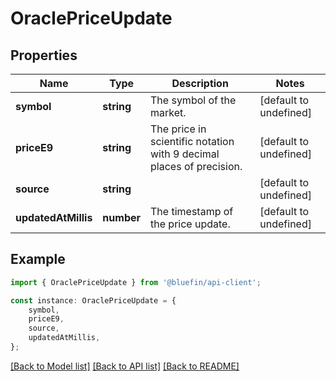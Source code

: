 # OraclePriceUpdate


## Properties

Name | Type | Description | Notes
------------ | ------------- | ------------- | -------------
**symbol** | **string** | The symbol of the market. | [default to undefined]
**priceE9** | **string** | The price in scientific notation with 9 decimal places of precision. | [default to undefined]
**source** | **string** |  | [default to undefined]
**updatedAtMillis** | **number** | The timestamp of the price update. | [default to undefined]

## Example

```typescript
import { OraclePriceUpdate } from '@bluefin/api-client';

const instance: OraclePriceUpdate = {
    symbol,
    priceE9,
    source,
    updatedAtMillis,
};
```

[[Back to Model list]](../README.md#documentation-for-models) [[Back to API list]](../README.md#documentation-for-api-endpoints) [[Back to README]](../README.md)
